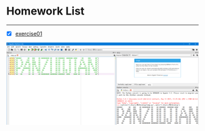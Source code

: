 # Homework List
------


- [x] [exercise01](https://github.com/paaaaaan/Computational_physics_2015301500280/blob/master/temp.py)


![exercise02](https://github.com/paaaaaan/Computational_physics_2015301500280/blob/master/picture.png)
